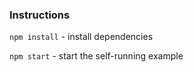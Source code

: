 ### Instructions
`npm install` - install dependencies

`npm start` - start the self-running example
